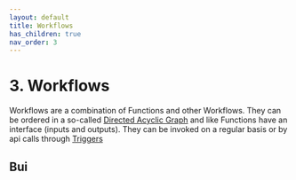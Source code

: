 ```yaml
---
layout: default
title: Workflows
has_children: true
nav_order: 3
---
```


# 3. Workflows

Workflows are a combination of Functions and other Workflows. They can be ordered in a so-called [Directed Acyclic Graph](https://en.wikipedia.org/wiki/Directed_acyclic_graph) and like Functions have an interface (inputs and outputs). They can be invoked on a regular basis or by api calls through [Triggers](https://google.com)

## Bui
